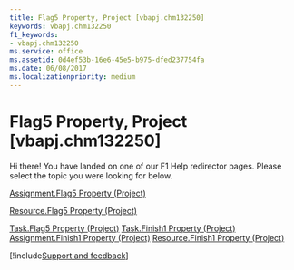 ```yaml
---
title: Flag5 Property, Project [vbapj.chm132250]
keywords: vbapj.chm132250
f1_keywords:
- vbapj.chm132250
ms.service: office
ms.assetid: 0d4ef53b-16e6-45e5-b975-dfed237754fa
ms.date: 06/08/2017
ms.localizationpriority: medium
---
```



# Flag5 Property, Project [vbapj.chm132250]

Hi there! You have landed on one of our F1 Help redirector pages. Please select the topic you were looking for below.

[Assignment.Flag5 Property (Project)](https://msdn.microsoft.com/library/d05594c1-f117-e623-7145-788d60ba6eb5%28Office.15%29.aspx)

[Resource.Flag5 Property (Project)](https://msdn.microsoft.com/library/c451a192-6db4-13d6-8cfc-34a679cdd99d%28Office.15%29.aspx)

[Task.Flag5 Property (Project)](https://msdn.microsoft.com/library/9e4f565d-7e1d-2ce2-98b4-1e9108d734bf%28Office.15%29.aspx)
[Task.Finish1 Property (Project)](https://msdn.microsoft.com/library/f63f93ca-02f7-e9f2-f7cd-422841212953%28Office.15%29.aspx)
[Assignment.Finish1 Property (Project)](https://msdn.microsoft.com/library/ed5c64e4-60d9-c6aa-33cf-570d76170cb7%28Office.15%29.aspx)
[Resource.Finish1 Property (Project)](https://msdn.microsoft.com/library/c8fecd76-6303-534a-801c-c7245a81a5aa%28Office.15%29.aspx)

[!include[Support and feedback](~/includes/feedback-boilerplate.md)]